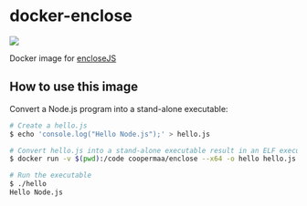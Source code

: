 # docker-enclose
[![](https://badge.imagelayers.io/coopermaa/enclose:latest.svg)](https://imagelayers.io/?images=coopermaa/enclose:latest 'Get your own badge on imagelayers.io')

Docker image for [encloseJS](http://enclosejs.com/)

## How to use this image

Convert a Node.js program into a stand-alone executable:

```bash
# Create a hello.js
$ echo 'console.log("Hello Node.js");' > hello.js

# Convert hello.js into a stand-alone executable result in an ELF executable as './hello'
$ docker run -v $(pwd):/code coopermaa/enclose --x64 -o hello hello.js

# Run the executable
$ ./hello
Hello Node.js
```